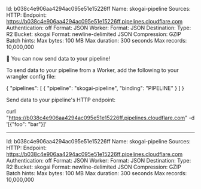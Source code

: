 Id:    b038c4e906aa4294ac095e51e15226ff
Name:  skogai-pipeline
Sources:
  HTTP:
    Endpoint:        <https://b038c4e906aa4294ac095e51e15226ff.pipelines.cloudflare.com>
    Authentication:  off
    Format:          JSON
  Worker:
    Format:  JSON
Destination:
  Type:         R2
  Bucket:       skogai
  Format:       newline-delimited JSON
  Compression:  GZIP
  Batch hints:
    Max bytes:     100 MB
    Max duration:  300 seconds
    Max records:   10,000,000

🎉 You can now send data to your pipeline!

To send data to your pipeline from a Worker, add the following to your wrangler config file:

{
  "pipelines": [
    {
      "pipeline": "skogai-pipeline",
      "binding": "PIPELINE"
    }
  ]
}

Send data to your pipeline's HTTP endpoint:

curl "<https://b038c4e906aa4294ac095e51e15226ff.pipelines.cloudflare.com>" -d '[{"foo": "bar"}]'

---

Id:    b038c4e906aa4294ac095e51e15226ff
Name:  skogai-pipeline
Sources:
  HTTP:
    Endpoint:        <https://b038c4e906aa4294ac095e51e15226ff.pipelines.cloudflare.com>
    Authentication:  off
    Format:          JSON
  Worker:
    Format:  JSON
Destination:
  Type:         R2
  Bucket:       skogai
  Format:       newline-delimited JSON
  Compression:  GZIP
  Batch hints:
    Max bytes:     100 MB
    Max duration:  300 seconds
    Max records:   10,000,000

